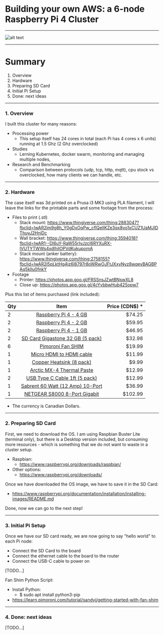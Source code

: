 # Building your own AWS: a 6-node Raspberry Pi 4 Cluster

---

![alt text](https://lh3.googleusercontent.com/yPUjqIXq_UZVSVd0TqYtAD48XX_EyoZXHvw2aPtZRSa-01zXuddLSmyvJDrfsOZIgOt-IQKKB_vugQmhzwgOn2ZgjZm8fErNbhhMsMDlAre5pwfoemZ0pE4O7-HWEkoisWjiaekOHJiUJ64DRqXAxCrhLcOGJ1SY4X0p68wJ_1wNd2GdsiSn15lcwZSYmEITFWYGR6swrT1tIzCLraeGnfdEGm12KJTrLHpPeH4yDqSAjFj8SUKzkeawUgNrgsTUPx50rTToHQHyVrkQEYggRBuxIHfLMHOMMcQJFKBMhN2E_KeOr4qsMLhBOjLP2rHlbPXrowDJzPkZ20mHTRWOLkMTFLWZ7JsFryLQNmnzEkXhmx1j9RG65E6aNX7pcpJnePm8vFO-5bpv59Kf1tFddGedjpIGF-TZirRD6l7qFJ39CtsPe18tIqXDHtQ0ARwrNZiK7-1PgM6uhjBKAnMXJRnfQEh1FfmLicBeVE3nRQcR9-yKrkCJ2KVUICcB3dAd6hy4F-sp_j0EYxq4ol2iI118GAkDq0CzJL5BxkYh987mnbqXH6qbfnhtMIOsMTJAVNCufTDuorlbiKCZ0azJ2MZGo3l6bPWm5GFJraFQjx7gNzi-KaRjnEdm687-ZSword0T80EtRSrVsrT-F1sAodKZs_jyChTBSgMpYqx1ZO7gkdloRQVNtq2aykkikU6Dha_ojYFNNZft4ww6rUCQ3ALmr2aKElWHDL_eMtcmMZ1xzb1s=w1762-h857-no "Raspberry Pi 4 Cluster")

---
# Summary
1. Overview
2. Hardware
3. Preparing SD Card
4. Initial Pi Setup
5. Done: next ideas
---
### 1. Overview

I built this cluster for many reasons:

* Processing power
  * This setup itself has 24 cores in total (each Pi has 4 cores x 6 units) running at 1.5 Ghz (2 Ghz overclocked)
* Studies
  * Lerning Kubernetes, docker swarm, monitoring and managing multiple nodes,
* Research and Benchmarking
   * Comparison between protocols (udp, tcp, http, mqtt), cpu stock vs overclocked, how many clients we can handle, etc. 

---
### 2. Hardware

The case itself was 3d printed on a Prusa i3 MK3 using PLA filament, I will leave the links for the printable parts and some footage from the process:
* Files to print (.stl)
  * Stack mount: https://www.thingiverse.com/thing:2883047?fbclid=IwAR2jm9g8h_Y0gDxOqPw_cflQelIKZe3qx8vo1xCUZ1UaMJIDThuyJ2HnjDc
  * Wall bracket: https://www.thingiverse.com/thing:3594018?fbclid=IwAR1--Dl6uY-RaW55rIvJzcI6RYXuRX-IVUTYTWWs4xdIhilOPVdKukupomA
  * Stack mount (anker battery): https://www.thingiverse.com/thing:2758155?fbclid=IwAR2l5pLktHg4jz6l8797r8oWRwOJFtJXxyNyz8wqeyBAGBPAq5kllu0fnkY
* Footage
  * Printer: https://photos.app.goo.gl/FRSSnsJZwtBNswXL8
  * Close up: https://photos.app.goo.gl/4cYvbbwHub425opw7

Plus this list of items purchased (link included):

| Qty           | Item          | Price (CDN$) *                                                                                                |
| ------------- |:-------------:| ----------------------------------------------------------------------------------------------------:|
| 2             | [Raspberry Pi 4 - 4 GB](https://www.buyapi.ca/product/raspberry-pi-4-model-b-4gb/ "Raspberry Pi 4 - 4 GB") |  $74.25 |
| 2             | [Raspberry Pi 4 - 2 GB](https://www.buyapi.ca/product/raspberry-pi-4-model-b-2gb/ "Raspberry Pi 4 - 2 GB") |  $59.95 |
| 2             | [Raspberry Pi 4 - 1 GB](https://www.buyapi.ca/product/raspberry-pi-4-model-b-1gb/ "Raspberry Pi 4 - 1 GB") |  $46.95 |
| 2             | [SD Card Gigastone 32 GB (5 pack)](https://www.amazon.ca/Gigastone-32GB-U1-C10-Nintendo/dp/B07N73LB4T/ref=sr_1_3 "SD Card Gigastone 32 GB (5 pack)") |  $32.98 |
| 6             | [Pimoroni Fan SHIM](https://www.amazon.ca/Pimoroni-Fan-SHIM-Raspberry-Expectancy/dp/B07TTTCN8H/ref=sr_1_1 "Pimoroni Fan SHIM") |  $19.99 |
| 1             | [Micro HDMI to HDMI cable](https://www.amazon.ca/UGREEN-Ethernet-Support-Resolution-Cameras/dp/B00B2HORKE/ref=sr_1_5 "Micro HDMI to HDMI UGREEN") |  $11.99 |
| 1             | [Copper Heatsink (8 pack)](https://www.amazon.ca/Gigastone-32GB-U1-C10-Nintendo/dp/B07N73LB4T/ref=sr_1_3 "Copper Heatsink (8 pack)") |  $9.99 |
| 1             | [Arctic MX-4 Thermal Paste](https://www.amazon.ca/MX-4-4G-Thermal-Compound-Coolers-Durability/dp/B07PZSTW52/ref=sr_1_1_sspa "Arctic MX-4 Thermal Paste") |  $12.99 |
| 2             | [USB Type C Cable 1ft (5 pack)](https://www.amazon.ca/Canjoy-Braided-Charging-Compatible-Samsung/dp/B07KFX18KJ/ref=sr_1_5 "USB Type C Cable 1 ft (5 pack)") |  $12.99 |
| 1             | [Sabrent 60 Watt (12 Amp) 10-Port](https://www.amazon.ca/Sabrent-Family-Sized-Charger-Technology-AX-TPCS/dp/B00OJ79UK6/ref=sr_1_6 "Sabrent 60 Watt (12 Amp) 10-Port") |  $36.99 |
| 1             | [NETGEAR S8000 8-Port Gigabit ](https://www.amazon.ca/NETGEAR-GS808E-100NAS-Nighthawk-Streaming-Advanced/dp/B01MU3GE5L/ref=sr_1_13 "NETGEAR S8000 8-Port Gigabit") |  $102.99 |

* The currency is Canadian Dollars.

---
### 2. Preparing SD Card

First, we need to download the OS. I am using Raspbian Buster Lite (terminal only), but there is a Desktop version included, but consuming more resources - which is something that we do not want to waste in a cluster setup.
* Raspbian:
  * https://www.raspberrypi.org/downloads/raspbian/
* Other options:
  * https://www.raspberrypi.org/downloads/

Once we have downloaded the OS image, we have to save it in the SD Card:
* https://www.raspberrypi.org/documentation/installation/installing-images/README.md

Done, now we can go to the next step!

---
### 3. Initial Pi Setup

Once we have our SD card ready, we are now going to say "hello world" to each Pi node: 
* Connect the SD Card to the board
* Connect the ethernet cable to the board to the router
* Connect the USB-C cable to power on

[TODO...]



Fan Shim Python Script:
* Install Python:
  * $ sudo apt install python3-pip
* https://learn.pimoroni.com/tutorial/sandyj/getting-started-with-fan-shim

---
### 4. Done: next ideas

[TODO...]


